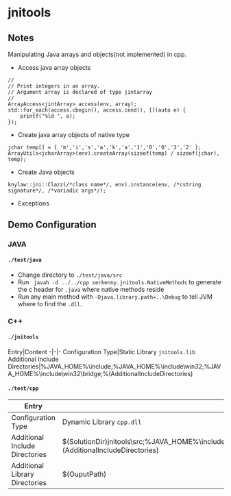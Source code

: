 # jnitools

## Notes
Manipulating Java arrays and objects(not implemented) in cpp.
- Access java array objects
```
//
// Print integers in an array.
// Argument array is declared of type jintarray
//
ArrayAccess<jintArray> access(env, array);
std::for_each(access.cbegin(), access.cend(), [](auto e) {
    printf("%ld ", e);
});
```

- Create java array objects of native type
```
jchar temp[] = { 'm','i','s','a','k','a','1','0','0','3','2' };
ArrayUtils<jcharArray>(env).createArray(sizeof(temp) / sizeof(jchar), temp);
```
- Create Java objects

```
knylaw::jni::Clazz(/*class name*/, env).instance(env, /*cstring signature*/, /*variadic args*/);
```
- Exceptions


## Demo Configuration

### JAVA

#### `./test/java`
- Change directory to `./test/java/src`
- Run ` javah -d ../../cpp serkenny.jnitools.NativeMethods` to generate the c header for `.java` where native methods reside
- Run any main method with `-Djava.library.path=..\Debug` to tell JVM where to find the `.dll`.

### C++

#### `./jnitools`
Entry|Content
-|-|-
Configuration Type|Static Library `jnitools.lib`
Additional Include Directories|%JAVA_HOME%\include;%JAVA_HOME%\include\win32;%JAVA_HOME%\include\win32\bridge;%(AdditionalIncludeDirectories)

#### `./test/cpp`
Entry|Content
-|-
Configuration Type|Dynamic Library `cpp.dll`
Additional Include Directories|$(SolutionDir)jnitools\src;%JAVA_HOME%\include;%JAVA_HOME%\include\win32;%JAVA_HOME%\include\win32\bridge;%(AdditionalIncludeDirectories)
Additional Library Directories|$(OuputPath)

    

